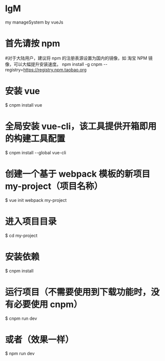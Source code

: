 # lgM
my manageSystem by vueJs

# 首先请按 npm

#对于大陆用户，建议将 npm 的注册表源设置为国内的镜像，如 淘宝 NPM 镜像，可以大幅提升安装速度。
npm install -g cnpm --registry=https://registry.npm.taobao.org
# 安装 vue
$ cnpm install vue 
# 全局安装 vue-cli，该工具提供开箱即用的构建工具配置
$ cnpm install --global vue-cli
# 创建一个基于 webpack 模板的新项目 my-project（项目名称）
$ vue init webpack my-project
# 进入项目目录
$ cd my-project
# 安装依赖
$ cnpm install
# 运行项目（不需要使用到下载功能时，没有必要使用 cnpm）
$ cnpm run dev
# 或者（效果一样）
$ npm run dev
